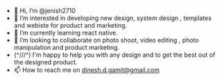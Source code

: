 - 👋 Hi, I’m @jenish2710
- 👀 I’m interested in developing new design, system design , templates and webiste for product and marketing.
- 🌱 I’m currently learning react native. 
- 💞️ I’m looking to collaborate on photo shoot, video editing , photo manipulation and product marketing.
- (^///^) I'm happy to help you with any design and to get the best out of the designed product.
- 📫 How to reach me on dinesh.d.gamit@gmail.com

<!---
jenish2710/jenish2710 is a ✨ special ✨ repository because its `README.md` (this file) appears on your GitHub profile.
You can click the Preview link to take a look at your changes.
--->
